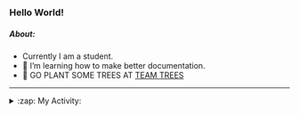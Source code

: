 ### Hello World!

##### About:
- Currently I am a student.
- 🌱 I’m learning how to make better documentation.
- 🌱 GO PLANT SOME TREES AT [TEAM TREES](https://teamtrees.org/)

---
<details>
  <summary>:zap: My Activity:</summary>
  
<!--START_SECTION:waka-->
![Code Time](http://img.shields.io/badge/Code%20Time-1%2C125%20hrs%2010%20mins-blue)

**I'm a Night 🦉** 

```text
🌞 Morning                1132 commits        ██░░░░░░░░░░░░░░░░░░░░░░░   08.31 % 
🌆 Daytime                5065 commits        █████████░░░░░░░░░░░░░░░░   37.17 % 
🌃 Evening                3898 commits        ███████░░░░░░░░░░░░░░░░░░   28.60 % 
🌙 Night                  3533 commits        ██████░░░░░░░░░░░░░░░░░░░   25.92 % 
```
📅 **I'm Most Productive on Wednesday** 

```text
Monday                   2124 commits        ████░░░░░░░░░░░░░░░░░░░░░   15.59 % 
Tuesday                  1684 commits        ███░░░░░░░░░░░░░░░░░░░░░░   12.36 % 
Wednesday                3213 commits        ██████░░░░░░░░░░░░░░░░░░░   23.58 % 
Thursday                 1570 commits        ███░░░░░░░░░░░░░░░░░░░░░░   11.52 % 
Friday                   1311 commits        ██░░░░░░░░░░░░░░░░░░░░░░░   09.62 % 
Saturday                 1248 commits        ██░░░░░░░░░░░░░░░░░░░░░░░   09.16 % 
Sunday                   2478 commits        █████░░░░░░░░░░░░░░░░░░░░   18.18 % 
```


📊 **This Week I Spent My Time On** 

```text
🔥 Editors: 
VS Code                  3 hrs 28 mins       █████████████████████████   100.00 % 

🐱‍💻 Projects: 
praise                   2 hrs 46 mins       ████████████████████░░░░░   79.70 % 
discord-bot              30 mins             ████░░░░░░░░░░░░░░░░░░░░░   14.49 % 
CSF22                    12 mins             █░░░░░░░░░░░░░░░░░░░░░░░░   05.81 % 
```


 Last Updated on 22/05/2023 04:08:46 UTC
<!--END_SECTION:waka-->
</details>
